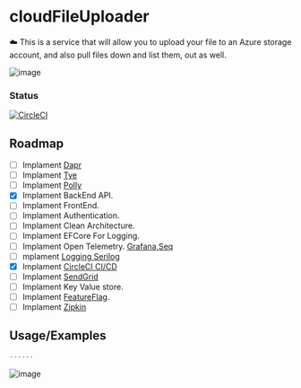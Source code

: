 # cloudFileUploader
☁️ This is a service that will allow you to upload your file to an Azure storage account, and also pull files down and list them, out as well.

![image](https://user-images.githubusercontent.com/38886930/127923416-dec1e99a-011b-488b-9264-d13dc6156db3.png)

### Status
[![CircleCI](https://circleci.com/gh/JustJordanT/cloudFileUploader/tree/master.svg?style=svg)](https://circleci.com/gh/JustJordanT/cloudFileUploader/tree/master)

## Roadmap

- [ ] Implament [Dapr](https://dapr.io/)
- [ ] Implament [Tye](https://github.com/dotnet/tye)
- [ ] Implament [Polly](https://github.com/App-vNext/Polly)
- [X] Implament BackEnd API.
- [ ] Implament FrontEnd.
- [ ] Implament Authentication.
- [ ] Implament Clean Architecture.
- [ ] Implament EFCore For Logging.
- [ ] Implament Open Telemetry. [Grafana](https://grafana.com/),[Seq](https://datalust.co/seq)
- [ ] mplament [Logging Serilog](https://serilog.net/)
- [x] Implament [CircleCI CI/CD](https://circleci.com/)
- [ ] Implament [SendGrid](https://app.sendgrid.com/login)
- [ ] Implament Key Value store.
- [ ] Implament [FeatureFlag](https://docs.microsoft.com/en-us/azure/azure-app-configuration/use-feature-flags-dotnet-core?tabs=core5x).
- [ ] Implament [Zipkin](https://zipkin.io/)
  
## Usage/Examples

```javascript
------
```


<!-- ![image](https://user-images.githubusercontent.com/38886930/126711296-7376a9b7-bcdf-4a04-8bf7-786d9de768fd.png) -->
![image](https://user-images.githubusercontent.com/38886930/128585880-65f0aed0-d060-4186-81bf-59c0ee57e554.png)

